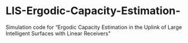 # LIS-Ergodic-Capacity-Estimation-
Simulation code for “Ergodic Capacity Estimation in the Uplink of Large Intelligent Surfaces with Linear Receivers"

